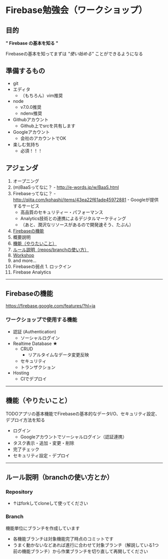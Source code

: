 Firebase勉強会（ワークショップ）
==============

## 目的

**" Firebase の基本を知る "**

Firebaseの基本を知ってまずは *"使い始める"* ことができるようになる

## 準備するもの

- git
- エディタ
  - （もちろん）vim推奨
- node
  - v7.0.0推奨
  - ndenv推奨
- Githubアカウント
  - Github上でsrcを共有します
- Googleアカウント
  - 会社のアカウントでOK
- 楽しむ気持ち
  - 必須！！！

## アジェンダ

1. オープニング
  1. (m)BaaSってなに？
    - http://e-words.jp/w/BaaS.html
  1. Firebaseってなに？
    - http://qiita.com/kohashi/items/43ea22f61ade45972881
    - Googleが提供するサービス
      - 高品質のセキュリティー・パフォーマンス
      - Analytics技術との連携によるデジタルマーケティング
      - （あと、潤沢なリソースがあるので開発速そう、たぶん）
  1. [Firebaseの機能](#Firebaseの機能)
1. 概要説明
  1. [機能（やりたいこと）](#機能やりたいこと)
  1. [ルール説明（repos/branchの使い方）](#ルール説明（repos/branchの使い方）)
1. [Workshop](WORKSHOP/index.md)
1. and more...
  1. Firebaseの弱点
    1. ロックイン
  1. Firebase Analytics

---

## Firebaseの機能

https://firebase.google.com/features/?hl=ja

### ワークショップで使用する機能

- 認証 (Authentication)
  - ソーシャルログイン
- Realtime Database ★
  - CRUD
    - リアルタイムなデータ変更反映
  - セキュリティ
  - トランザクション
- Hosting
  - CIでデプロイ

---

## 機能（やりたいこと）

TODOアプリの基本機能でFirebaseの基本的なデータI/O、セキュリティ設定、デプロイ方法を知る

- ログイン
  - Googleアカウントでソーシャルログイン（認証連携）
- タスク表示・追加・変更・削除
- 完了チェック
- セキュリティ設定・デプロイ

---

## ルール説明（branchの使い方とか）

### Repository

<URL>

- ↑はforkしてcloneして使ってください

### Branch

機能単位にブランチを作成しています

- 各機能ブランチは対象機能完了時点のコミットです
- うまく動かないなどあれば進行に合わせて対象ブランチ（解説している1つ前の機能ブランチ）から作業ブランチを切り直して再開してください
